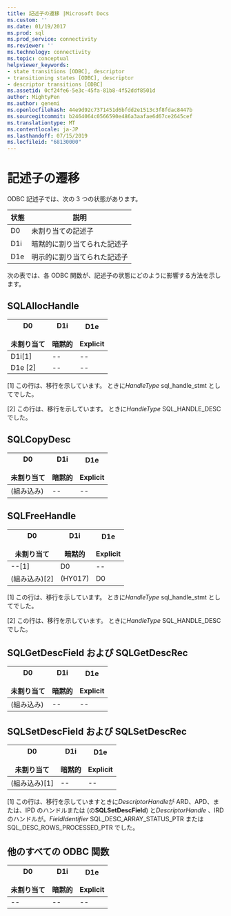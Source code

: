 ```yaml
---
title: 記述子の遷移 |Microsoft Docs
ms.custom: ''
ms.date: 01/19/2017
ms.prod: sql
ms.prod_service: connectivity
ms.reviewer: ''
ms.technology: connectivity
ms.topic: conceptual
helpviewer_keywords:
- state transitions [ODBC], descriptor
- transitioning states [ODBC], descriptor
- descriptor transitions [ODBC]
ms.assetid: 0cf24fe6-5e3c-45fa-81b8-4f52ddf8501d
author: MightyPen
ms.author: genemi
ms.openlocfilehash: 44e9d92c7371451d6bfdd2e1513c3f8fdac8447b
ms.sourcegitcommit: b2464064c0566590e486a3aafae6d67ce2645cef
ms.translationtype: MT
ms.contentlocale: ja-JP
ms.lasthandoff: 07/15/2019
ms.locfileid: "68130000"
---
```

# <a name="descriptor-transitions"></a>記述子の遷移
ODBC 記述子では、次の 3 つの状態があります。  
  
|状態|説明|  
|-----------|-----------------|  
|D0|未割り当ての記述子|  
|D1i|暗黙的に割り当てられた記述子|  
|D1e|明示的に割り当てられた記述子|  
  
 次の表では、各 ODBC 関数が、記述子の状態にどのように影響する方法を示します。  
  
## <a name="sqlallochandle"></a>SQLAllocHandle  
  
|D0<br /><br /> 未割り当て|D1i<br /><br /> 暗黙的|D1e<br /><br /> Explicit|  
|------------------------|----------------------|----------------------|  
|D1i[1]|--|--|  
|D1e [2]|--|--|  
  
 [1] この行は、移行を示しています。 ときに*HandleType* sql_handle_stmt としてでした。  
  
 [2] この行は、移行を示しています。 ときに*HandleType* SQL_HANDLE_DESC でした。  
  
## <a name="sqlcopydesc"></a>SQLCopyDesc  
  
|D0<br /><br /> 未割り当て|D1i<br /><br /> 暗黙的|D1e<br /><br /> Explicit|  
|------------------------|----------------------|----------------------|  
|(組み込み)|--|--|  
  
## <a name="sqlfreehandle"></a>SQLFreeHandle  
  
|D0<br /><br /> 未割り当て|D1i<br /><br /> 暗黙的|D1e<br /><br /> Explicit|  
|------------------------|----------------------|----------------------|  
|--[1]|D0|--|  
|(組み込み)[2]|(HY017)|D0|  
  
 [1] この行は、移行を示しています。 ときに*HandleType* sql_handle_stmt としてでした。  
  
 [2] この行は、移行を示しています。 ときに*HandleType* SQL_HANDLE_DESC でした。  
  
## <a name="sqlgetdescfield-and-sqlgetdescrec"></a>SQLGetDescField および SQLGetDescRec  
  
|D0<br /><br /> 未割り当て|D1i<br /><br /> 暗黙的|D1e<br /><br /> Explicit|  
|------------------------|----------------------|----------------------|  
|(組み込み)|--|--|  
  
## <a name="sqlsetdescfield-and-sqlsetdescrec"></a>SQLSetDescField および SQLSetDescRec  
  
|D0<br /><br /> 未割り当て|D1i<br /><br /> 暗黙的|D1e<br /><br /> Explicit|  
|------------------------|----------------------|----------------------|  
|(組み込み)[1]|--|--|  
  
 [1] この行は、移行を示していますときに*DescriptorHandle*が ARD、APD、または、IPD のハンドルまたは (の**SQLSetDescField**) と*DescriptorHandle* 、IRD のハンドルが。*FieldIdentifier* SQL_DESC_ARRAY_STATUS_PTR または SQL_DESC_ROWS_PROCESSED_PTR でした。  
  
## <a name="all-other-odbc-functions"></a>他のすべての ODBC 関数  
  
|D0<br /><br /> 未割り当て|D1i<br /><br /> 暗黙的|D1e<br /><br /> Explicit|  
|------------------------|----------------------|----------------------|  
|--|--|--|

